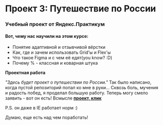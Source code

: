 # Проект 3: Путешествие по России

### Учебный проект от Яндекс.Практикум

#### Вот, чему нас научили на этом курсе:
* Понятие адаптивной и отзывчивой вёрстки
* Как, где и зачем использовать Grid'ы и Flex'ы
* Что такое Figma и с чем её едят(you know? :D)
* Почему % - классная и коварная штука

**Проектная работа**

*"Здесь будет проект о путешествии по России."*
Так было написано, когда пустой репозиторий попал ко мне в руки...
Сквозь боль, мучения и радость побед, я проделал большую работу.
Теперь могу смело заявить - вот он есть! Всмысле **[проект, клик](https://zandalar.github.io/russian-travel/.)**

P.S. он даже в IE работает норм :)

Думаю, еще есть над чем поработать!

